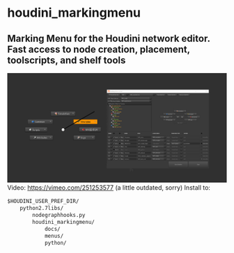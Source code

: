 # houdini_markingmenu
## Marking Menu for the Houdini network editor. Fast access to node creation, placement, toolscripts, and shelf tools

![Image of the Menu and Editor](https://github.com/dchow1992/houdini_markingmenu/blob/h18_compatibility/houdini_markingmenu/docs/mm_screenshot.jpg?raw=true)
Video: https://vimeo.com/251253577 (a little outdated, sorry)
Install to:
```
$HOUDINI_USER_PREF_DIR/
    python2.7libs/
        nodegraphhooks.py
        houdini_markingmenu/
            docs/
            menus/
            python/        
```


